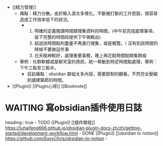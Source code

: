 - [[精力管理]]
	- 痛點：精力分散。由於輸入源太多樣化，不斷被打斷的工作思路，很容易造成工作效率低下的狀況。
		- 1. 明確的定義閱讀時間跟搜集資料的時間。(中午前完成處理事項，留下完整的時間段提供下午做輸出)
		  2. 超過該時間點則盡量不再進行搜集，或是概覽。/  沒有到該時間的時候不要做這件事
		  3. 白天精神較好，處理重要事務，晚上再花點時間點開看群組
	- 舉例：社群軟體或是聊天室的資訊，統一移動到特定時間點處理，舉例：下午三點至三點半。
		- 目前痛點：obsidian 群組太多內容，需要節制的觀看。不然完全壓縮到讀建築師的時間。
- [[Plugin]] [[Plugin心得]] [[Booknote]]
# WAITING 寫obsidian插件使用日誌
heading:: true
	- TODO [[Plugin]] [[插件開發]] https://luhaifeng666.github.io/obsidian-plugin-docs-zh/zh/getting-started/development-workflow.html
	- DONE [[Plugin]] [[obsidian to notion]] https://github.com/EasyChris/obsidian-to-notion
		-